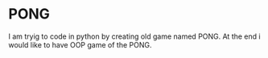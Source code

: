 # PONG
I am tryig to code in python by creating old game named PONG. At the end i would like to have OOP game of the PONG.
